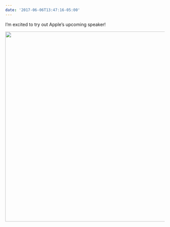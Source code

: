 ```yaml
---
date: '2017-06-06T13:47:16-05:00'
---
```

I’m excited to try out Apple’s upcoming speaker!

<img src="/posts/uploads/2017/b7350d83c8.jpg" width="600" height="600" style="height: auto" />
